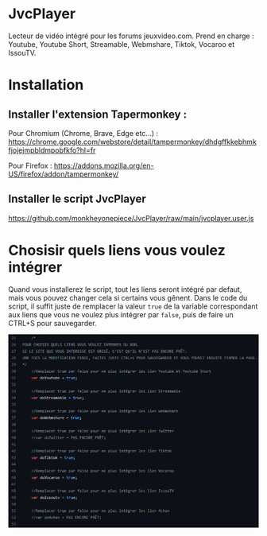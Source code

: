 # JvcPlayer
Lecteur de vidéo intégré pour les forums jeuxvideo.com.
Prend en charge : Youtube, Youtube Short, Streamable, Webmshare, Tiktok, Vocaroo et IssouTV.

# Installation
## Installer l'extension Tapermonkey :
Pour Chromium (Chrome, Brave, Edge etc...) : https://chrome.google.com/webstore/detail/tampermonkey/dhdgffkkebhmkfjojejmpbldmpobfkfo?hl=fr

Pour Firefox :
https://addons.mozilla.org/en-US/firefox/addon/tampermonkey/

## Installer le script JvcPlayer
https://github.com/monkheyonepiece/JvcPlayer/raw/main/jvcplayer.user.js

# Chosisir quels liens vous voulez intégrer
Quand vous installerez le script, tout les liens seront intégré par defaut, mais vous pouvez changer cela si certains vous gênent.
Dans le code du script, il suffit juste de remplacer la valeur `true` de la variable correspondant aux liens que vous ne voulez plus intégrer par `false`, puis de faire un CTRL+S pour sauvegarder.

[![choixliens](https://github.com/monkheyonepiece/JvcPlayer/blob/main/choixlien.png?raw=true)](https://github.com/monkheyonepiece/JvcPlayer/blob/main/choixliens.png?raw=true)
